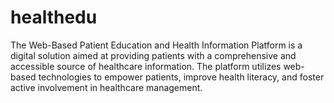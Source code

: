 # healthedu
The Web-Based Patient Education and Health Information Platform is a digital solution aimed at providing patients with a comprehensive and accessible source of healthcare information. The platform utilizes web-based technologies to empower patients, improve health literacy, and foster active involvement in healthcare management.
